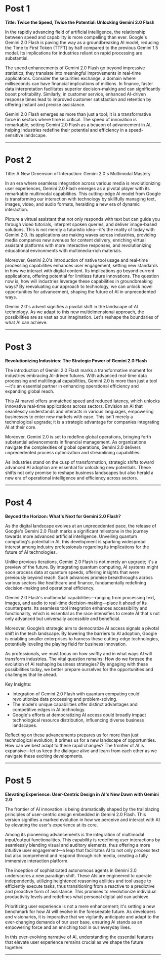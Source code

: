 # Post 1

**Title: Twice the Speed, Twice the Potential: Unlocking Gemini 2.0 Flash**

In the rapidly advancing field of artificial intelligence, the relationship between speed and capability is more compelling than ever. Google's Gemini 2.0 Flash is paving the way as a groundbreaking AI model, reducing the Time to First Token (TTFT) by half compared to the previous Gemini 1.5 model. Its implications for industries reliant on rapid processing are substantial.

The speed enhancements of Gemini 2.0 Flash go beyond impressive statistics; they translate into meaningful improvements in real-time applications. Consider the securities exchange, a domain where milliseconds can have financial implications of millions. In finance, faster data interpretation facilitates superior decision-making and can significantly boost profitability. Similarly, in customer service, enhanced AI-driven response times lead to improved customer satisfaction and retention by offering instant and precise assistance.

Gemini 2.0 Flash emerges as more than just a tool; it is a transformative force in sectors where time is critical. The speed of innovation is remarkable, setting Gemini 2.0 Flash as a beacon of advancement in AI, helping industries redefine their potential and efficiency in a speed-sensitive landscape.

---

# Post 2

Title: A New Dimension of Interaction: Gemini 2.0's Multimodal Mastery

In an era where seamless integration across various media is revolutionizing user experiences, Gemini 2.0 Flash emerges as a pivotal player with its remarkable multimodal capabilities. This cutting-edge AI model from Google is transforming our interaction with technology by skillfully managing text, images, video, and audio formats, heralding a new era of dynamic interaction.

Picture a virtual assistant that not only responds with text but can guide you through video tutorials, interpret spoken queries, and deliver image-based solutions. This is not merely a futuristic idea—it's the reality of today with Gemini 2.0. Its applications are making waves across industries, providing media companies new avenues for content delivery, enriching virtual assistant platforms with more interactive responses, and revolutionizing educational environments with multimedia-rich materials.

Moreover, Gemini 2.0's introduction of native tool usage and real-time processing capabilities enhances user engagement, setting new standards in how we interact with digital content. Its implications go beyond current applications, offering potential for limitless future innovations. The question now is, how will industries leverage these capabilities in groundbreaking ways? By reevaluating our approach to technology, we can unlock novel opportunities for advancement, shaping the future of AI in unprecedented ways.

Gemini 2.0's advent signifies a pivotal shift in the landscape of AI technology. As we adapt to this new multidimensional approach, the possibilities are as vast as our imagination. Let's reshape the boundaries of what AI can achieve.

---

# Post 3

**Revolutionizing Industries: The Strategic Power of Gemini 2.0 Flash**

The introduction of Gemini 2.0 Flash marks a transformative moment for industries embracing AI-driven futures. With advanced real-time data processing and multilingual capabilities, Gemini 2.0 is more than just a tool—it's an essential partner in enhancing operational efficiency and expanding global reach.

This AI marvel offers unmatched speed and reduced latency, which unlocks innovative real-time applications across sectors. Envision an AI that seamlessly understands and interacts in various languages, empowering businesses to enter new markets with ease. This isn't merely a technological upgrade; it is a strategic advantage for companies integrating AI at their core.

Moreover, Gemini 2.0 is set to redefine global operations, bringing forth substantial advancements in financial management. As organizations navigate the complexities of global operations, Gemini 2.0 delivers unprecedented process optimization and streamlining capabilities.

As industries stand on the cusp of transformation, strategic shifts toward advanced AI adoption are essential for unlocking new potentials. These shifts not only promise to reshape business landscapes but also herald a new era of operational intelligence and efficiency across sectors.

---

# Post 4

**Beyond the Horizon: What's Next for Gemini 2.0 Flash?**

As the digital landscape evolves at an unprecedented pace, the release of Google's Gemini 2.0 Flash marks a significant milestone in the journey towards more advanced artificial intelligence. Unveiling quantum computing's potential in AI, this development is sparking widespread interest among industry professionals regarding its implications for the future of AI technologies.

Unlike previous iterations, Gemini 2.0 Flash is not merely an upgrade; it's a preview of the future. By integrating quantum computing, AI systems might soon process data at quantum speeds, offering insights that were previously beyond reach. Such advances promise breakthroughs across various sectors like healthcare and finance, fundamentally redefining decision-making and operational efficiency.

Gemini 2.0 Flash's multimodal capabilities—ranging from processing text, images, and audio to real-time decision-making—place it ahead of its counterparts. Its seamless tool integration enhances accessibility and functionality, which is essential as the race intensifies to create AI that's not only advanced but universally accessible and beneficial.

Moreover, Google’s strategic aim to democratize AI access signals a pivotal shift in the tech landscape. By lowering the barriers to AI adoption, Google is enabling smaller enterprises to harness these cutting-edge technologies, potentially leveling the playing field for business innovation.

As professionals, we must focus on how swiftly and in what ways AI will transform industries. The vital question remains: How do we foresee the evolution of AI reshaping business strategies? By engaging with these possibilities today, we better prepare ourselves for the opportunities and challenges that lie ahead.

Key Insights:
- Integration of Gemini 2.0 Flash with quantum computing could revolutionize data processing and problem-solving.
- The model’s unique capabilities offer distinct advantages and competitive edges in AI technology.
- Google's efforts at democratizing AI access could broadly impact technological resource distribution, influencing diverse business landscapes.

Reflecting on these advancements prepares us for more than just technological evolution; it primes us for a new landscape of opportunities. How can we best adapt to these rapid changes? The frontier of AI is expansive—let us keep the dialogue alive and learn from each other as we navigate these exciting developments.

---

# Post 5

**Elevating Experience: User-Centric Design in AI's New Dawn with Gemini 2.0**

The frontier of AI innovation is being dramatically shaped by the trailblazing principles of user-centric design embedded in Gemini 2.0 Flash. This version signifies a marked evolution in how we perceive and interact with AI by elevating the user's experience at its core.

Among its pioneering advancements is the integration of multimodal input/output functionalities. This capability is redefining user interactions by seamlessly blending visual and auditory elements, thus offering a more intuitive user engagement—a leap that facilitates AI to not only process text but also comprehend and respond through rich media, creating a fully immersive interaction platform.

The inception of sophisticated autonomous agents in Gemini 2.0 underscores a new paradigm shift. These AIs are engineered to operate independently, utilizing heightened reasoning abilities and tool usage to efficiently execute tasks, thus transitioning from a reactive to a predictive and proactive form of assistance. This promises to revolutionize individual productivity levels and redefines what personal digital aid can achieve.

Prioritizing user experience is not a mere enhancement; it's setting a new benchmark for how AI will evolve in the foreseeable future. As developers and visionaries, it is imperative that we vigilantly anticipate and adapt to the ever-changing demands of our user base, ensuring AI stands as an empowering force and an enriching tool in our everyday lives.

In this ever-evolving narrative of AI, understanding the essential features that elevate user experience remains crucial as we shape the future together.

---

